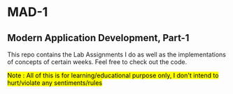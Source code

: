 # MAD-1
## Modern Application Development, Part-1
This repo contains the Lab Assignments I do as well as the implementations of concepts of certain weeks.
Feel free to check out the code.

<mark>
Note : All of this is for learning/educational purpose only, I don't intend to hurt/violate any sentiments/rules
</mark>


